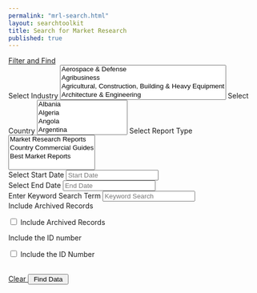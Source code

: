 ```yaml
---
permalink: "mrl-search.html"
layout: searchtoolkit
title: Search for Market Research 
published: true
---
```







		
  
						
<div class="MRL-options">
	<div class="shadow-box" style="margin-top:0;">
		<a href="#MRL-filter-box" class="title"  data-toggle="collapse" data-target="#MRL-filter">Filter and Find<b class="caret"></b></a>
		<div id="MRL-filter" class="collapse">
			<form accept-charset="UTF-8" action="/market-researches" id="filter_form" method="get"><div style="margin:0;padding:0;display:inline"><input name="utf8" type="hidden" value="&#x2713;" /></div>
				<div class="filter-column">
					<label class="screen-reader" for="industries">Select Industry</label>
					<select class="chzn-select" data-placeholder="Search by Industry" id="industries" multiple="multiple" name="industries[]"><option value="Aerospace &amp; Defense">Aerospace &amp; Defense</option>
<option value="Agribusiness">Agribusiness</option>
<option value="Agricultural, Construction, Building &amp; Heavy Equipment">Agricultural, Construction, Building &amp; Heavy Equipment</option>
<option value="Architecture &amp; Engineering">Architecture &amp; Engineering</option>
<option value="Automotive &amp; Ground Transportation">Automotive &amp; Ground Transportation</option>
<option value="Chemicals, Petrochemicals, Plastics &amp; Composites">Chemicals, Petrochemicals, Plastics &amp; Composites</option>
<option value="Consumer Goods &amp; Home Furnishings">Consumer Goods &amp; Home Furnishings</option>
<option value="Education">Education</option>
<option value="Energy &amp; Mining">Energy &amp; Mining</option>
<option value="Environmental Technologies">Environmental Technologies</option>
<option value="Finance">Finance</option>
<option value="Food Processing &amp; Packaging">Food Processing &amp; Packaging</option>
<option value="Franchising">Franchising</option>
<option value="Health Technologies">Health Technologies</option>
<option value="Industrial Equipment &amp; Supplies">Industrial Equipment &amp; Supplies</option>
<option value="Information &amp; Communication">Information &amp; Communication</option>
<option value="Marine Technology">Marine Technology</option>
<option value="Media &amp; Entertainment">Media &amp; Entertainment</option>
<option value="Metal Manufacturing &amp; Products">Metal Manufacturing &amp; Products</option>
<option value="Publishing">Publishing</option>
<option value="Security &amp; Safety">Security &amp; Safety</option>
<option value="Services">Services</option>
<option value="Textiles, Apparel &amp; Sporting Goods">Textiles, Apparel &amp; Sporting Goods</option>
<option value="Travel">Travel</option>
<option value="Used &amp; Reconditioned Equipments">Used &amp; Reconditioned Equipments</option></select>
					<label class="screen-reader" for="countries">Select Country</label>
					<select class="chzn-select" data-placeholder="Search by Country" id="countries" multiple="multiple" name="countries[]"><option value="Albania">Albania</option>
<option value="Algeria">Algeria</option>
<option value="Angola">Angola</option>
<option value="Argentina">Argentina</option>
<option value="Australia">Australia</option>
<option value="Austria">Austria</option>
<option value="Azerbaijan">Azerbaijan</option>
<option value="Bahamas">Bahamas</option>
<option value="Bahrain">Bahrain</option>
<option value="Bangladesh">Bangladesh</option>
<option value="Barbados">Barbados</option>
<option value="Belgium">Belgium</option>
<option value="Belize">Belize</option>
<option value="Benin">Benin</option>
<option value="Bosnia and Herzegovina">Bosnia and Herzegovina</option>
<option value="Botswana">Botswana</option>
<option value="Brazil">Brazil</option>
<option value="Brunei">Brunei</option>
<option value="Bulgaria">Bulgaria</option>
<option value="Burkina Faso">Burkina Faso</option>
<option value="Cambodia">Cambodia</option>
<option value="Cameroon">Cameroon</option>
<option value="Canada">Canada</option>
<option value="Chile">Chile</option>
<option value="China">China</option>
<option value="Colombia">Colombia</option>
<option value="Congo (Democratic Republic)">Congo (Democratic Republic)</option>
<option value="Costa Rica">Costa Rica</option>
<option value="Cote d&#x27;Ivoire">Cote d&#x27;Ivoire</option>
<option value="Croatia">Croatia</option>
<option value="Cyprus">Cyprus</option>
<option value="Czech Republic">Czech Republic</option>
<option value="Denmark">Denmark</option>
<option value="Dominican Republic">Dominican Republic</option>
<option value="Egypt">Egypt</option>
<option value="El Salvador">El Salvador</option>
<option value="Estonia">Estonia</option>
<option value="Ethiopia">Ethiopia</option>
<option value="European Union">European Union</option>
<option value="Fiji">Fiji</option>
<option value="Finland">Finland</option>
<option value="France">France</option>
<option value="Gabon">Gabon</option>
<option value="Gambia">Gambia</option>
<option value="Georgia">Georgia</option>
<option value="Germany">Germany</option>
<option value="Ghana">Ghana</option>
<option value="Greece">Greece</option>
<option value="Guatemala">Guatemala</option>
<option value="Guinea">Guinea</option>
<option value="Haiti">Haiti</option>
<option value="Honduras">Honduras</option>
<option value="Hong Kong">Hong Kong</option>
<option value="Hungary">Hungary</option>
<option value="Iceland">Iceland</option>
<option value="India">India</option>
<option value="Indonesia">Indonesia</option>
<option value="Iraq">Iraq</option>
<option value="Ireland">Ireland</option>
<option value="Israel">Israel</option>
<option value="Italy">Italy</option>
<option value="Jamaica">Jamaica</option>
<option value="Japan">Japan</option>
<option value="Jordan">Jordan</option>
<option value="Kazakhstan">Kazakhstan</option>
<option value="Kenya">Kenya</option>
<option value="Korea (South)">Korea (South)</option>
<option value="Kuwait">Kuwait</option>
<option value="Latvia">Latvia</option>
<option value="Lebanon">Lebanon</option>
<option value="Lesotho">Lesotho</option>
<option value="Liberia">Liberia</option>
<option value="Libya">Libya</option>
<option value="Lithuania">Lithuania</option>
<option value="Macedonia">Macedonia</option>
<option value="Madagascar">Madagascar</option>
<option value="Malawi">Malawi</option>
<option value="Malaysia">Malaysia</option>
<option value="Mali">Mali</option>
<option value="Malta">Malta</option>
<option value="Mauritius">Mauritius</option>
<option value="Mexico">Mexico</option>
<option value="Mongolia">Mongolia</option>
<option value="Montenegro">Montenegro</option>
<option value="Morocco">Morocco</option>
<option value="Mozambique">Mozambique</option>
<option value="Namibia">Namibia</option>
<option value="Netherlands">Netherlands</option>
<option value="New Zealand">New Zealand</option>
<option value="Nicaragua">Nicaragua</option>
<option value="Nigeria">Nigeria</option>
<option value="Norway">Norway</option>
<option value="Oman">Oman</option>
<option value="Pakistan">Pakistan</option>
<option value="Panama">Panama</option>
<option value="Paraguay">Paraguay</option>
<option value="Peru">Peru</option>
<option value="Philippines">Philippines</option>
<option value="Poland">Poland</option>
<option value="Portugal">Portugal</option>
<option value="Qatar">Qatar</option>
<option value="Romania">Romania</option>
<option value="Russia">Russia</option>
<option value="Rwanda">Rwanda</option>
<option value="Saudi Arabia">Saudi Arabia</option>
<option value="Senegal">Senegal</option>
<option value="Serbia">Serbia</option>
<option value="Singapore">Singapore</option>
<option value="Slovak Republic">Slovak Republic</option>
<option value="Slovenia">Slovenia</option>
<option value="South Africa">South Africa</option>
<option value="Spain">Spain</option>
<option value="Sri Lanka">Sri Lanka</option>
<option value="Swaziland">Swaziland</option>
<option value="Sweden">Sweden</option>
<option value="Taiwan">Taiwan</option>
<option value="Tanzania">Tanzania</option>
<option value="Thailand">Thailand</option>
<option value="Trinidad and Tobago">Trinidad and Tobago</option>
<option value="Tunisia">Tunisia</option>
<option value="Turkey">Turkey</option>
<option value="Turkmenistan">Turkmenistan</option>
<option value="Uganda">Uganda</option>
<option value="Ukraine">Ukraine</option>
<option value="United Arab Emirates">United Arab Emirates</option>
<option value="United Kingdom">United Kingdom</option>
<option value="United States">United States</option>
<option value="Uruguay">Uruguay</option>
<option value="Uzbekistan">Uzbekistan</option>
<option value="Vietnam">Vietnam</option>
<option value="West Bank/Gaza">West Bank/Gaza</option>
<option value="Zambia">Zambia</option>
<option value="Zimbabwe">Zimbabwe</option></select>
					<label class="screen-reader" for="report_types">Select Report Type</label>
					<select class="chzn-select" data-placeholder="Report Type" id="report_types" multiple="multiple" name="report_types[]"><option value="Market Research Reports">Market Research Reports</option>
<option value="Country Commercial Guides">Country Commercial Guides</option>
<option value="Best Market Reports">Best Market Reports</option></select>
				</div>
				<div class="filter-column right">
					<div class="start-end-date">
						<div class="start-date">
							<label class="screen-reader" for="start_date">Select Start Date</label>
							<input id="start_date" name="start_date" placeholder="Start Date" type="text" />
						</div>
						<div class="end-date">
							<label class="screen-reader" for="end_date">Select End Date</label>
							<input id="end_date" name="end_date" placeholder="End Date" type="text" />
						</div>
					</div>
					<label class="screen-reader" for="search_term">Enter Keyword Search Term</label>
					<input id="search_term" name="search_term" placeholder="Keyword Search" type="text" />
					<br>
					<label class="screen-reader" for="include_archived">Include Archived Records</label>
					<p><input id="include_archived" name="include_archived" type="checkbox" /> Include Archived Records</p>
					<label class="screen-reader" for="include_id">Include the ID number</label>
					<p><input id="include_id" name="include_id" type="checkbox" /> Include the ID Number</p>
				</div>
				<br>
				<input id="filter" name="filter" type="hidden" value="true" />
				<input id="items_per_page" name="items_per_page" type="hidden" value="10" />
				<div class="submit-clear group">
					<a href="/market-researches" class="btn btn-primary q_submit"> Clear </a>
					<input name="commit" type="submit" value=" Find Data " />
				</div>
</form>		</div>
	</div>
</div>


